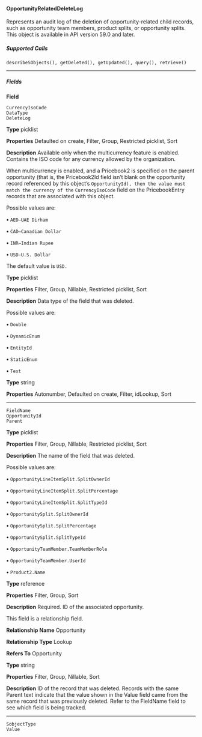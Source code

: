 #### OpportunityRelatedDeleteLog

Represents an audit log of the deletion of opportunity-related child records, such as opportunity team members, product splits, or
opportunity splits. This object is available in API version 59.0 and later.

##### Supported Calls
```
describeSObjects(), getDeleted(), getUpdated(), query(), retrieve()

```

-----

##### Fields

**Field**
```
CurrencyIsoCode
DataType
DeleteLog

```

**Type**
picklist

**Properties**
Defaulted on create, Filter, Group, Restricted picklist, Sort

**Description**
Available only when the multicurrency feature is enabled. Contains the ISO code for any
currency allowed by the organization.

When multicurrency is enabled, and a Pricebook2 is specified on the parent opportunity
(that is, the Pricebook2Id field isn’t blank on the opportunity record referenced by this
object’s `OpportunityId), then the value must match the currency of the`
`CurrencyIsoCode` field on the PricebookEntry records that are associated with this
object.

Possible values are:

**•** `AED—UAE Dirham`

**•** `CAD—Canadian Dollar`

**•** `INR—Indian Rupee`

**•** `USD—U.S. Dollar`

The default value is `USD.`

**Type**
picklist

**Properties**
Filter, Group, Nillable, Restricted picklist, Sort

**Description**
Data type of the field that was deleted.

Possible values are:

**•** `Double`

**•** `DynamicEnum`

**•** `EntityId`

**•** `StaticEnum`

**•** `Text`

**Type**
string

**Properties**
Autonumber, Defaulted on create, Filter, idLookup, Sort


-----

```
FieldName
OpportunityId
Parent

```

**Type**
picklist

**Properties**
Filter, Group, Nillable, Restricted picklist, Sort

**Description**
The name of the field that was deleted.

Possible values are:

**•** `OpportunityLineItemSplit.SplitOwnerId`

**•** `OpportunityLineItemSplit.SplitPercentage`

**•** `OpportunityLineItemSplit.SplitTypeId`

**•** `OpportunitySplit.SplitOwnerId`

**•** `OpportunitySplit.SplitPercentage`

**•** `OpportunitySplit.SplitTypeId`

**•** `OpportunityTeamMember.TeamMemberRole`

**•** `OpportunityTeamMember.UserId`

**•** `Product2.Name`

**Type**
reference

**Properties**
Filter, Group, Sort

**Description**
Required. ID of the associated opportunity.

This field is a relationship field.

**Relationship Name**
Opportunity

**Relationship Type**
Lookup

**Refers To**
Opportunity

**Type**
string

**Properties**
Filter, Group, Nillable, Sort

**Description**
ID of the record that was deleted. Records with the same Parent text indicate that the value
shown in the Value field came from the same record that was previously deleted. Refer to
the FieldName field to see which field is being tracked.


-----

```
SobjectType
Value
